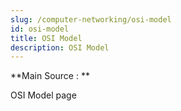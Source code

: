 ```yaml
---
slug: /computer-networking/osi-model
id: osi-model
title: OSI Model
description: OSI Model
---
```


**Main Source : **

OSI Model page
